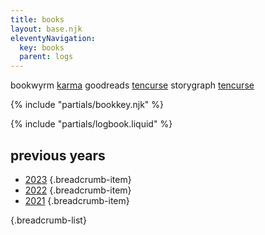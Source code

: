 ```yaml
---
title: books
layout: base.njk
eleventyNavigation:
  key: books
  parent: logs
---
```



<div class="grid two-col-flex">
<div class="grid">
<span class="label">bookwyrm</span>
<span><a href="https://bookwyrm.social/user/karma">karma</a></span>
<span class="label">goodreads</span>
<span><a href="https://www.goodreads.com/tencurse">tencurse</a></span>
<span class="label">storygraph</span>
<span><a href="https://app.thestorygraph.com/profile/tencurse">tencurse</a></span>
</div>
</div>
<p></p>

{% include "partials/bookkey.njk" %}

{% include "partials/logbook.liquid" %}

## previous years

- [2023](/logs/books/2023) {.breadcrumb-item}
- [2022](/logs/books/2022) {.breadcrumb-item}
- [2021](/logs/books/2021) {.breadcrumb-item}

{.breadcrumb-list}